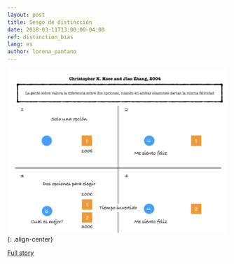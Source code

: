 ```yaml
---
layout: post
title: Sesgo de distincción
date: 2018-03-11T13:00:00-04:00
ref: distinction_bias
lang: es
author: lorena_pantano
---
```



![](/images/stimulus_blog/stimulus_distinction_bias/stimulus_distinction_bias.es.jpeg){: .align-center}

[Full story](https://en.wikipedia.org/wiki/Distinction_bias)